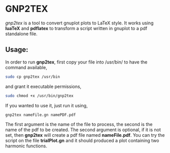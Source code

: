 # GNP2TEX

*gnp2tex* is a tool to convert gnuplot plots to LaTeX style. It works using
**luaTeX** and **pdflatex** to transform a script written in gnuplot to a
pdf standalone file.

## Usage:

In order to run **gnp2tex**, first copy your file into /usr/bin/ to have the
command available,

```bash
sudo cp gnp2tex /usr/bin
```
and grant it executable permissions,

```bash
sudo chmod +x /usr/bin/gnp2tex
```
If you wanted to use it, just run it using,

```bash
gnp2tex nameFile.gn namePDF.pdf
```
The first argument is the name of the file to process, the second is the name
of the pdf to be created. The second argument is optional, if it is not set,
then **gnp2tex** will create a pdf file named **nameFile.pdf**. You can try
the script on the file **trialPlot.gn** and it should produced a plot containing
two harmonic functions.

